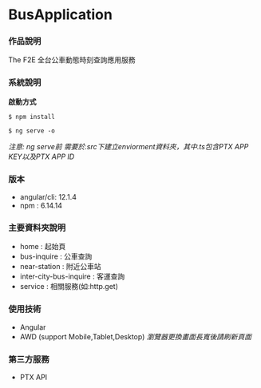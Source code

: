 # BusApplication

### 作品說明
The F2E 全台公車動態時刻查詢應用服務

### 系統說明
**啟動方式**
```
$ npm install
```
```
$ ng serve -o
``` 

*注意: ng serve前 需要於.src下建立enviorment資料夾，其中.ts包含PTX APP KEY以及PTX APP ID*


### 版本
- angular/cli: 12.1.4
- npm : 6.14.14

### 主要資料夾說明
- home : 起始頁
- bus-inquire : 公車查詢
- near-station : 附近公車站
- inter-city-bus-inquire : 客運查詢
- service : 相關服務(如:http.get)

### 使用技術
- Angular
- AWD (support Mobile,Tablet,Desktop) *瀏覽器更換畫面長寬後請刷新頁面*

### 第三方服務
- PTX API
